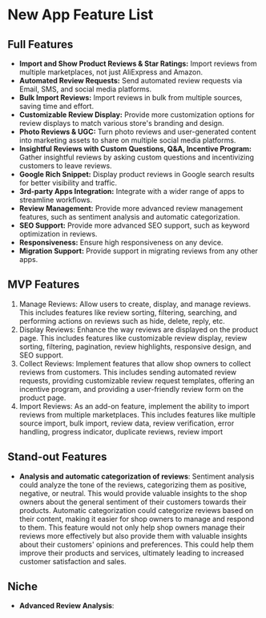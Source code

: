 # New App Feature List

## Full Features

- **Import and Show Product Reviews & Star Ratings:** Import reviews from multiple marketplaces, not just AliExpress and Amazon.
- **Automated Review Requests:** Send automated review requests via Email, SMS, and social media platforms.
- **Bulk Import Reviews:** Import reviews in bulk from multiple sources, saving time and effort.
- **Customizable Review Display:** Provide more customization options for review displays to match various store's branding and design.
- **Photo Reviews & UGC:** Turn photo reviews and user-generated content into marketing assets to share on multiple social media platforms.
- **Insightful Reviews with Custom Questions, Q&A, Incentive Program:** Gather insightful reviews by asking custom questions and incentivizing customers to leave reviews.
- **Google Rich Snippet:** Display product reviews in Google search results for better visibility and traffic.
- **3rd-party Apps Integration:** Integrate with a wider range of apps to streamline workflows.
- **Review Management:** Provide more advanced review management features, such as sentiment analysis and automatic categorization.
- **SEO Support:** Provide more advanced SEO support, such as keyword optimization in reviews.
- **Responsiveness:** Ensure high responsiveness on any device.
- **Migration Support:** Provide support in migrating reviews from any other apps.

## MVP Features

1. Manage Reviews: Allow users to create, display, and manage reviews. This includes features like review sorting, filtering, searching, and performing actions on reviews such as hide, delete, reply, etc.
2. Display Reviews: Enhance the way reviews are displayed on the product page. This includes features like customizable review display, review sorting, filtering, pagination, review highlights, responsive design, and SEO support.
3. Collect Reviews: Implement features that allow shop owners to collect reviews from customers. This includes sending automated review requests, providing customizable review request templates, offering an incentive program, and providing a user-friendly review form on the product page.
4. Import Reviews: As an add-on feature, implement the ability to import reviews from multiple marketplaces. This includes features like multiple source import, bulk import, review data, review verification, error handling, progress indicator, duplicate reviews, review import

## Stand-out Features

- **Analysis and automatic categorization of reviews**: Sentiment analysis could analyze the tone of the reviews, categorizing them as positive, negative, or neutral. This would provide valuable insights to the shop owners about the general sentiment of their customers towards their products. Automatic categorization could categorize reviews based on their content, making it easier for shop owners to manage and respond to them.  This feature would not only help shop owners manage their reviews more effectively but also provide them with valuable insights about their customers' opinions and preferences. This could help them improve their products and services, ultimately leading to increased customer satisfaction and sales. 

## Niche

- **Advanced Review Analysis**: 
